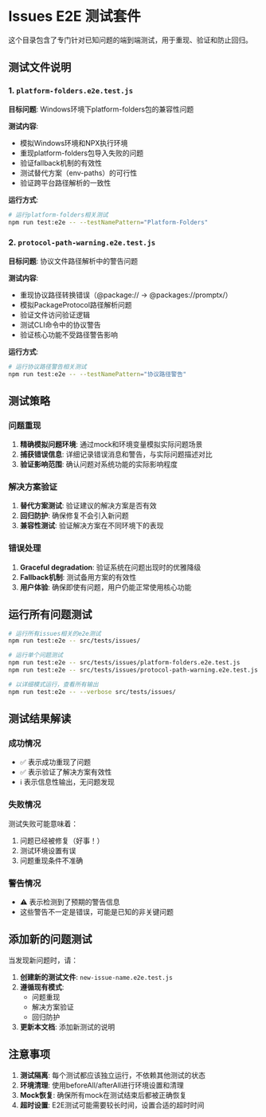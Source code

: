 # Issues E2E 测试套件

这个目录包含了专门针对已知问题的端到端测试，用于重现、验证和防止回归。

## 测试文件说明

### 1. `platform-folders.e2e.test.js`
**目标问题**: Windows环境下platform-folders包的兼容性问题

**测试内容**:
- 模拟Windows环境和NPX执行环境
- 重现platform-folders包导入失败的问题
- 验证fallback机制的有效性
- 测试替代方案（env-paths）的可行性
- 验证跨平台路径解析的一致性

**运行方式**:
```bash
# 运行platform-folders相关测试
npm run test:e2e -- --testNamePattern="Platform-Folders"
```

### 2. `protocol-path-warning.e2e.test.js`
**目标问题**: 协议文件路径解析中的警告问题

**测试内容**:
- 重现协议路径转换错误（@package:// → @packages://promptx/）
- 模拟PackageProtocol路径解析问题
- 验证文件访问验证逻辑
- 测试CLI命令中的协议警告
- 验证核心功能不受路径警告影响

**运行方式**:
```bash
# 运行协议路径警告相关测试
npm run test:e2e -- --testNamePattern="协议路径警告"
```

## 测试策略

### 问题重现
1. **精确模拟问题环境**: 通过mock和环境变量模拟实际问题场景
2. **捕获错误信息**: 详细记录错误消息和警告，与实际问题描述对比
3. **验证影响范围**: 确认问题对系统功能的实际影响程度

### 解决方案验证
1. **替代方案测试**: 验证建议的解决方案是否有效
2. **回归防护**: 确保修复不会引入新问题
3. **兼容性测试**: 验证解决方案在不同环境下的表现

### 错误处理
1. **Graceful degradation**: 验证系统在问题出现时的优雅降级
2. **Fallback机制**: 测试备用方案的有效性
3. **用户体验**: 确保即使有问题，用户仍能正常使用核心功能

## 运行所有问题测试

```bash
# 运行所有issues相关的e2e测试
npm run test:e2e -- src/tests/issues/

# 运行单个问题测试
npm run test:e2e -- src/tests/issues/platform-folders.e2e.test.js
npm run test:e2e -- src/tests/issues/protocol-path-warning.e2e.test.js

# 以详细模式运行，查看所有输出
npm run test:e2e -- --verbose src/tests/issues/
```

## 测试结果解读

### 成功情况
- ✅ 表示成功重现了问题
- ✅ 表示验证了解决方案有效性
- ℹ️ 表示信息性输出，无问题发现

### 失败情况
测试失败可能意味着：
1. 问题已经被修复（好事！）
2. 测试环境设置有误
3. 问题重现条件不准确

### 警告情况
- ⚠️ 表示检测到了预期的警告信息
- 这些警告不一定是错误，可能是已知的非关键问题

## 添加新的问题测试

当发现新问题时，请：

1. **创建新的测试文件**: `new-issue-name.e2e.test.js`
2. **遵循现有模式**: 
   - 问题重现
   - 解决方案验证
   - 回归防护
3. **更新本文档**: 添加新测试的说明

## 注意事项

1. **测试隔离**: 每个测试都应该独立运行，不依赖其他测试的状态
2. **环境清理**: 使用beforeAll/afterAll进行环境设置和清理
3. **Mock恢复**: 确保所有mock在测试结束后都被正确恢复
4. **超时设置**: E2E测试可能需要较长时间，设置合适的超时时间 